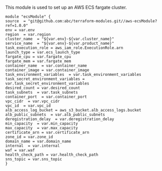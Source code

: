 This module is used to set up an AWS ECS fargate cluster.

    module "ecsModule" {
    source  = "git@github.com:abc/terraform-modules.git//aws-ecsModule?ref=1.0.0"
    env = var.env
    region  = var.region
    cluster_name  = "${var.env}-${var.cluster_name}"
    service_name  = "${var.env}-${var.product_name}"
    task_execution_role = aws_iam_role.ExecutionRole.arn
    launch_type = var.ecs_launch_type
    fargate_cpu = var.fargate_cpu
    fargate_mem = var.fargate_mem
    container_name  = var.container_name
    container_image = var.container_image
    task_environment_variables  = var.task_environment_variables
    task_secret_environment_variables = var.task_secret_environment_variables
    desired_count = var.desired_count
    task_subnets  = var.task_subnets
    container_port  = var.container_port
    vpc_cidr  = var.vpc_cidr
    vpc_id  = var.vpc_id
    alb_access_log_bucket = aws_s3_bucket.alb_access_logs.bucket
    alb_public_subnets  = var.alb_public_subnets
    deregistration_delay  = var.deregistration_delay
    min_capacity  = var.min_capacity
    max_capacity  = var.max_capacity
    certificate_arn = var.certificate_arn
    zone_id = var.zone_id
    domain_name = var.domain_name
    internal  = var.internal
    waf = var.waf
    health_check_path = var.health_check_path
    sns_topic = var.sns_topic
    }
